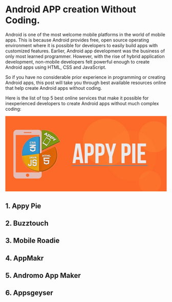 # Android APP creation Without Coding.

Android is one of the most welcome mobile platforms in the world of mobile apps. This is because Android provides free, open source operating environment where it is possible for developers to easily build apps with customized features. Earlier, Android app development was the business of only most learned programmer. However, with the rise of hybrid application development, non-mobile developers felt powerful enough to create Android apps using HTML, CSS and JavaScript.

So if you have no considerable prior experience in programming or creating Android apps, this post will take you through best available resources online that help create Android apps without coding.

Here is the list of top 5 best online services that make it possible for inexperienced developers to create Android apps without much complex coding:

![Android APP creation](https://github.com/Albert-Carroll/Android-APP-creation/blob/main/Android%20app%20creation.jpg?raw=true)

## 1. Appy Pie
## 2. Buzztouch
## 3. Mobile Roadie
## 4. AppMakr
## 5. Andromo App Maker
## 6. Appsgeyser
